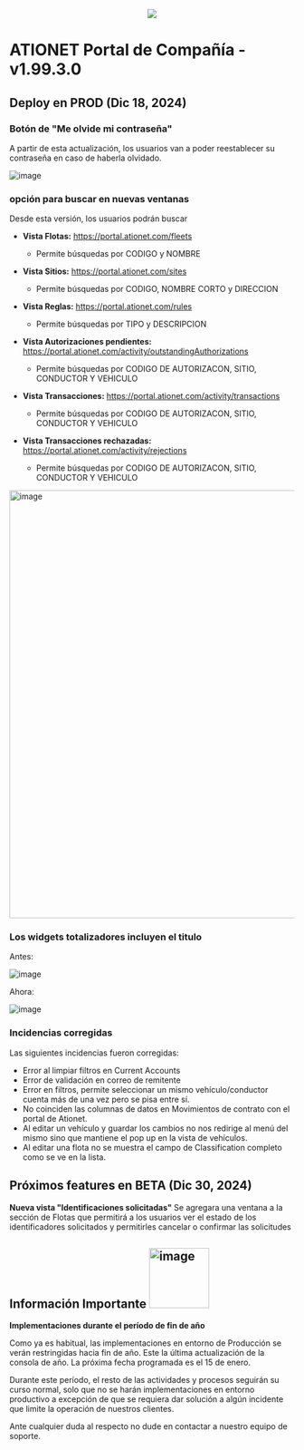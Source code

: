 <p align="center">
  <img src="https://github.com/Ationet/ationetdocs/raw/master/Content/Images/ATIOnetLogo_250x70.png" />
</p>

# ATIONET Portal de Compañía - v1.99.3.0

## Deploy en PROD (Dic 18, 2024)

### Botón de "Me olvide mi contraseña"
A partir de esta actualización, los usuarios van a poder reestablecer su contraseña en caso de haberla olvidado.

![image](https://github.com/user-attachments/assets/f0a93b5d-741e-4b51-bd8d-98e2a2dcfee9)

### opción para buscar en nuevas ventanas

Desde esta versión, los usuarios podrán buscar 

- **Vista Flotas:** https://portal.ationet.com/fleets
  - Permite búsquedas por CODIGO y NOMBRE

- **Vista Sitios:** https://portal.ationet.com/sites
  - Permite búsquedas por CODIGO, NOMBRE CORTO y DIRECCION

- **Vista Reglas:** https://portal.ationet.com/rules
  - Permite búsquedas por TIPO y DESCRIPCION

- **Vista Autorizaciones pendientes:** https://portal.ationet.com/activity/outstandingAuthorizations
  - Permite búsquedas por CODIGO DE AUTORIZACON, SITIO, CONDUCTOR Y VEHICULO

- **Vista Transacciones:** https://portal.ationet.com/activity/transactions
  - Permite búsquedas por CODIGO DE AUTORIZACON, SITIO, CONDUCTOR Y VEHICULO

- **Vista Transacciones rechazadas:** https://portal.ationet.com/activity/rejections
  - Permite búsquedas por CODIGO DE AUTORIZACON, SITIO, CONDUCTOR Y VEHICULO

<img width="755" alt="image" src="https://github.com/user-attachments/assets/03aec657-ffb1-4571-9bfb-bb9d183ffa62" />

###  Los widgets totalizadores incluyen el titulo

Antes:

![image](https://github.com/user-attachments/assets/61853aee-87ab-4bef-b573-4340098984af)

Ahora:

![image](https://github.com/user-attachments/assets/02637d25-f34f-463a-a02d-002c0c8a35b4)


### Incidencias corregidas
Las siguientes incidencias fueron corregidas:
- Error al limpiar filtros en Current Accounts
- Error de validación  en correo de remitente
- Error en filtros, permite seleccionar un mismo vehículo/conductor cuenta más de una vez pero se pisa entre sí.
- No coinciden las columnas de datos en Movimientos de contrato con el portal de Ationet.
- Al editar un vehículo y guardar los cambios no nos redirige al menú del mismo sino que mantiene el pop up en la vista de vehículos.
- Al editar una flota no se muestra el campo de Classification completo como se ve en la lista.



## Próximos features en BETA (Dic 30, 2024)

**Nueva vista "Identificaciones solicitadas"**
Se agregara una ventana a la sección de Flotas que permitirá a los usuarios ver el estado de los identificadores solicitados y permitirles cancelar o confirmar las solicitudes


## **Información Importante** <img width="106" alt="image" src="https://github.com/user-attachments/assets/329a93df-743f-4124-8ccd-6059e0c53fa6"> 

**Implementaciones durante el período de fin de año**

Como ya es habitual, las implementaciones en entorno de Producción se verán restringidas hacia fin de año. Este la última actualización de la consola de año. La próxima fecha programada es el 15 de enero.

Durante este período, el resto de las actividades y procesos seguirán su curso normal, solo que no se harán implementaciones en entorno productivo a excepción de que se requiera dar solución a algún incidente que limite la operación de nuestros clientes.

Ante cualquier duda al respecto no dude en contactar a nuestro equipo de soporte.

